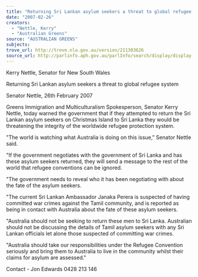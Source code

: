 ```yaml
---
title: "Returning Sri Lankan asylum seekers a threat to global refugee system."
date: "2007-02-26"
creators:
  - "Nettle, Kerry"
  - "Australian Greens"
source: "AUSTRALIAN GREENS"
subjects:
trove_url: http://trove.nla.gov.au/version/211303626
source_url: http://parlinfo.aph.gov.au/parlInfo/search/display/display.w3p;query=Id%3A%22media/pressrel/QFCM6%22
---
```


 Kerry Nettle, Senator for New South Wales 

 

 

 Returning Sri Lankan asylum seekers a threat to  global refugee system 

 Senator Nettle, 26th February 2007   

 Greens Immigration and Multiculturalism Spokesperson, Senator Kerry Nettle, today  warned the government that if they attempted to return the Sri Lankan asylum seekers  on Christmas Island to Sri Lanka they would be threatening the integrity of the  worldwide refugee protection system.    

 "The world is watching what Australia is doing on this issue," Senator Nettle said.    

 "If the government negotiates with the government of Sri Lanka and has these asylum  seekers returned, they will send a message to the rest of the world that refugee  conventions can be ignored.    

 "The government needs to reveal who it has been negotiating with about the fate of  the asylum seekers.    

 "The current Sri Lankan Ambassador Janaka Perera is suspected of having committed  war crimes against the Tamil community, and is reported as being in contact with  Australia about the fate of these asylum seekers.    

 "Australia should not be seeking to return these men to Sri Lanka. Australian should  not be discussing the details of Tamil asylum seekers with any Sri Lankan officials let  alone those suspected of committing war crimes.    

 "Australia should take our responsibilities under the Refugee Convention seriously  and bring them to Australia to live in the community whilst their claims for asylum  are assessed."    

 Contact - Jon Edwards 0428 213 146 

